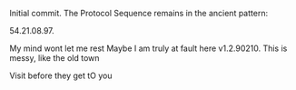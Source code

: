 Initial commit. The Protocol Sequence remains in the ancient pattern: 


















































































54.21.08.97.


My mind wont let me rest 
Maybe I am truly at fault here 
v1.2.90210. This is messy, like the old town

Visit before they get tO you
